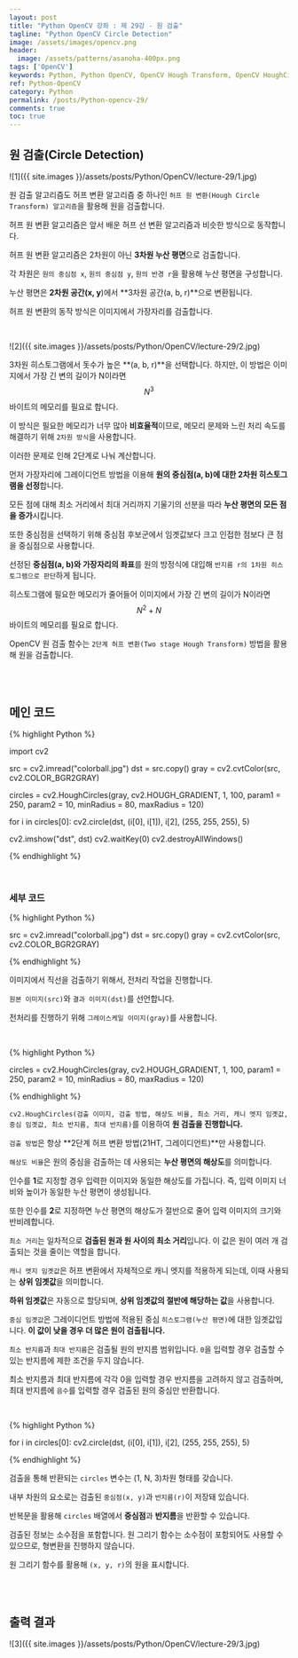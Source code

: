 ```yaml
---
layout: post
title: "Python OpenCV 강좌 : 제 29강 - 원 검출"
tagline: "Python OpenCV Circle Detection"
image: /assets/images/opencv.png
header:
  image: /assets/patterns/asanoha-400px.png
tags: ['OpenCV']
keywords: Python, Python OpenCV, OpenCV Hough Transform, OpenCV HoughCircles, OpenCV Two stage Hough Transform, OpenCV HoughCircles, OpenCV HOUGH_GRADIENT
ref: Python-OpenCV
category: Python
permalink: /posts/Python-opencv-29/
comments: true
toc: true
---
```


## 원 검출(Circle Detection)

![1]({{ site.images }}/assets/posts/Python/OpenCV/lecture-29/1.jpg)

원 검출 알고리즘도 허프 변환 알고리즘 중 하나인 `허프 원 변환(Hough Circle Transform) 알고리즘`을 활용해 원을 검출합니다.

허프 원 변환 알고리즘은 앞서 배운 허프 선 변환 알고리즘과 비슷한 방식으로 동작합니다.

허프 원 변환 알고리즘은 2차원이 아닌 **3차원 누산 평면**으로 검출합니다.

각 차원은 `원의 중심점 x`, `원의 중심점 y`, `원의 반경 r`을 활용해 누산 평면을 구성합니다.

누산 평면은 **2차원 공간(x, y**)에서 **3차원 공간(a, b, r)**으로 변환됩니다.

허프 원 변환의 동작 방식은 이미지에서 가장자리를 검출합니다.

<br>

![2]({{ site.images }}/assets/posts/Python/OpenCV/lecture-29/2.jpg)

3차원 히스토그램에서 돗수가 높은 **(a, b, r)**을 선택합니다. 하지만, 이 방법은 이미지에서 가장 긴 변의 길이가 N이라면 $$ N^3 $$바이트의 메모리를 필요로 합니다.

이 방식은 필요한 메모리가 너무 많아 **비효율적**이므로, 메모리 문제와 느린 처리 속도를 해결하기 위해 `2차원 방식`을 사용합니다.

이러한 문제로 인해 2단계로 나눠 계산합니다.

먼저 가장자리에 그레이디언트 방법을 이용해 **원의 중심점(a, b)에 대한 2차원 히스토그램을 선정**합니다.

모든 점에 대해 최소 거리에서 최대 거리까지 기울기의 선분을 따라 **누산 평면의 모든 점을 증가**시킵니다.

또한 중심점을 선택하기 위해 중심점 후보군에서 임곗값보다 크고 인접한 점보다 큰 점을 중심점으로 사용합니다.

선정된 **중심점(a, b)와 가장자리의 좌표**를 원의 방정식에 대입해 `반지름 r의 1차원 히스토그램으로 판단`하게 됩니다.

히스토그램에 필요한 메모리가 줄어들어 이미지에서 가장 긴 변의 길이가 N이라면 $$ N^2 + N $$바이트의 메모리를 필요로 합니다.

OpenCV 원 검출 함수는 `2단계 허프 변환(Two stage Hough Transform)` 방법을 활용해 원을 검출합니다.

<br>
<br>

## 메인 코드

{% highlight Python %}

import cv2

src = cv2.imread("colorball.jpg")
dst = src.copy()
gray = cv2.cvtColor(src, cv2.COLOR_BGR2GRAY)

circles = cv2.HoughCircles(gray, cv2.HOUGH_GRADIENT, 1, 100, param1 = 250, param2 = 10, minRadius = 80, maxRadius = 120)

for i in circles[0]:
    cv2.circle(dst, (i[0], i[1]), i[2], (255, 255, 255), 5)

cv2.imshow("dst", dst)
cv2.waitKey(0)
cv2.destroyAllWindows()

{% endhighlight %}

<br>

### 세부 코드

{% highlight Python %}

src = cv2.imread("colorball.jpg")
dst = src.copy()
gray = cv2.cvtColor(src, cv2.COLOR_BGR2GRAY)

{% endhighlight %}

이미지에서 직선을 검출하기 위해서, 전처리 작업을 진행합니다.

`원본 이미지(src)`와 `결과 이미지(dst)`를 선언합니다.

전처리를 진행하기 위해 `그레이스케일 이미지(gray)`를 사용합니다.

<br>

{% highlight Python %}

circles = cv2.HoughCircles(gray, cv2.HOUGH_GRADIENT, 1, 100, param1 = 250, param2 = 10, minRadius = 80, maxRadius = 120)

{% endhighlight %}

`cv2.HoughCircles(검출 이미지, 검출 방법, 해상도 비율, 최소 거리, 캐니 엣지 임곗값, 중심 임곗값, 최소 반지름, 최대 반지름)`를 이용하여 **원 검출을 진행합니다.**

`검출 방법`은 항상 **2단계 허프 변환 방법(21HT, 그레이디언트)**만 사용합니다.

`해상도 비율`은 원의 중심을 검출하는 데 사용되는 **누산 평면의 해상도**를 의미합니다.

인수를 **1**로 지정할 경우 입력한 이미지와 동일한 해상도를 가집니다. 즉, 입력 이미지 너비와 높이가 동일한 누산 평면이 생성됩니다.

또한 인수를 **2**로 지정하면 누산 평면의 해상도가 절반으로 줄어 입력 이미지의 크기와 반비례합니다.

`최소 거리`는 일차적으로 **검출된 원과 원 사이의 최소 거리**입니다. 이 값은 원이 여러 개 검출되는 것을 줄이는 역할을 합니다.

`캐니 엣지 임곗값`은 허프 변환에서 자체적으로 캐니 엣지를 적용하게 되는데, 이때 사용되는 **상위 임곗값**을 의미합니다.

**하위 임곗값**은 자동으로 할당되며, **상위 임곗값의 절반에 해당하는 값**을 사용합니다. 

`중심 임곗값`은 그레이디언트 방법에 적용된 중심 `히스토그램(누산 평면)`에 대한 임곗값입니다. **이 값이 낮을 경우 더 많은 원이 검출됩니다.**

`최소 반지름`과 `최대 반지름`은 검출될 원의 반지름 범위입니다. `0`을 입력할 경우 검출할 수 있는 반지름에 제한 조건을 두지 않습니다.

최소 반지름과 최대 반지름에 각각 0을 입력할 경우 반지름을 고려하지 않고 검출하며, 최대 반지름에 `음수`를 입력할 경우 검출된 원의 중심만 반환합니다.

<br>

{% highlight Python %}

for i in circles[0]:
    cv2.circle(dst, (i[0], i[1]), i[2], (255, 255, 255), 5)

{% endhighlight %}

검출을 통해 반환되는 `circles` 변수는 (1, N, 3)차원 형태를 갖습니다.

내부 차원의 요소로는 검출된 `중심점(x, y)`과 `반지름(r)`이 저장돼 있습니다.

반복문을 활용해 `circles` 배열에서 **중심점**과 **반지름**을 반환할 수 있습니다.

검출된 정보는 소수점을 포함합니다. 원 그리기 함수는 소수점이 포함되어도 사용할 수 있으므로, 형변환을 진행하지 않습니다.

원 그리기 함수를 활용해 `(x, y, r)`의 원을 표시합니다.

<br>
<br>

## 출력 결과

![3]({{ site.images }}/assets/posts/Python/OpenCV/lecture-29/3.jpg)
